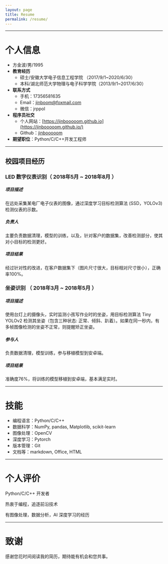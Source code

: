 ```yaml
---
layout: page
title: Resume
permalink: /resume/
---
```


---
# 个人信息
 - 方金波/男/1995 
 - **教育经历**
	 - 硕士/安徽大学电子信息工程学院 （2017/9/1~2020/6/30）
	 - 本科/湖北师范大学物理与电子科学学院（2013/9/1~2017/6/30）
 - **联系方式**
	- 手机：17356581635
	- Email：jinboom@foxmail.com
	- 微信：jrppol
 - **程序员社交**
	- 个人网站：[https://jinbooooom.github.io](https://jinbooooom.github.io/)
	- Github：[jinbooooom](https://github.com/jinbooooom)
 - **期望职位**：Python/C/C++开发工程师

---
## 校园项目经历 
### LED 数字仪表识别（ 2018年5月 ~ 2018年8月 ）
##### 项目描述
在远处采集某电厂电子仪表的图像，通过深度学习目标检测算法 (SSD，YOLOv3) 检测仪表的示数。
##### 负责人
主要负责数据清理，模型的训练，以及，针对客户的数据集，改善检测部分，使其对小目标的检测更好。
##### 项目结果
经过针对性的改进，在客户数据集下（图片尺寸很大，目标相对尺寸很小），正确率100%。


### 坐姿识别 （ 2018年3月 ~ 2018年5月 ）
##### 项目描述
使用台灯上的摄像头，实时监测小孩写作业时的坐姿，用目标检测算法 Tiny YOLOv2 检测其坐姿（包含三种状态: 正常、倾斜、趴着）。如果在同一秒内，有多帧图像检测的坐姿不正常，则提醒矫正坐姿。
##### 参与人
负责数据清理，模型训练，参与移植模型到安卓端。
##### 项目结果
准确度76%，将训练的模型移植到安卓端，基本满足实时。

---
# 技能
- 编程语言：Python/C/C++
- 数据科学：NumPy, pandas, Matplotlib, scikit-learn
- 图像处理：OpenCV
- 深度学习：Pytorch
- 版本管理：Git
- 文档等：markdown, Office, HTML

---
# 个人评价
Python/C/C++ 开发者  

热衷于编程，追逐前沿技术  

有图像处理，数据分析，AI 深度学习的经历

---

# 致谢
感谢您花时间阅读我的简历，期待能有机会和您共事。